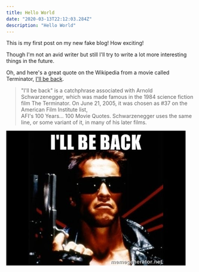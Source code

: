 ```yaml
---
title: Hello World
date: "2020-03-13T22:12:03.284Z"
description: "Hello World"
---
```


This is my first post on my new fake blog! How exciting!

Though I'm not an avid writer but still I'll try to write a lot more interesting things in the future.

Oh, and here's a great quote on the Wikipedia from a movie called Terminator, 
[I'll be back](https://en.wikipedia.org/wiki/I%27ll_be_back).

> "I'll be back" is a catchphrase associated with Arnold Schwarzenegger,
> which was made famous in the 1984 science fiction film The Terminator.
> On June 21, 2005, it was chosen as #37 on the American Film Institute list,  
> AFI's 100 Years... 100 Movie Quotes. Schwarzenegger uses the same line,
> or some variant of it, in many of his later films.

![ill_be_back](./ill_be_back.jpg)
